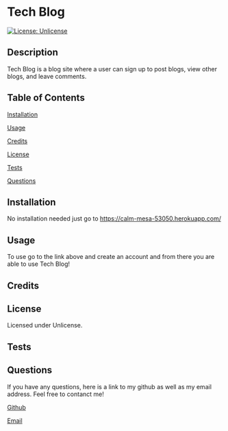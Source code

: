 
# Tech Blog
[![License: Unlicense](https://img.shields.io/badge/license-Unlicense-blue.svg)](http://unlicense.org/)
## Description
Tech Blog is a blog site where a user can sign up to post blogs, view other blogs, and leave comments.
## Table of Contents
[Installation](#installation)

[Usage](#usage)

[Credits](#credits)

[License](#license)

[Tests](#tests)

[Questions](#questions)

## Installation
No installation needed just go to https://calm-mesa-53050.herokuapp.com/ 
## Usage
To use go to the link above and create an account and from there you are able to use Tech Blog!
## Credits

## License
Licensed under Unlicense.
## Tests

## Questions
If you have any questions, here is a link to my github as well as my email address. Feel free to contanct me!

[Github](github.com/andysanchez726 "My Github")

[Email](andysanchez726@gmail.com "My Email")
  